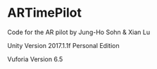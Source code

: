 # ARTimePilot

Code for the AR pilot by Jung-Ho Sohn & Xian Lu

Unity Version 2017.1.1f Personal Edition

Vuforia Version 6.5
